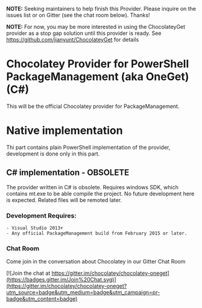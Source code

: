 **NOTE:** Seeking maintainers to help finish this Provider. Please inquire on the issues list or on Gitter (see the chat room below). Thanks!

**NOTE:** For now, you may be more interested in using the ChocolateyGet provider as a stop gap solution until this provider is ready. See https://github.com/jianyunt/ChocolateyGet for details

# Chocolatey Provider for PowerShell PackageManagement (aka OneGet) (C#)
This will be the official Chocolatey provider for PackageManagement.

# Native implementation
Thi part contains plain PowerShell implementation of the provider, development is done only in this part.

## C# implementation - OBSOLETE
The provider written in C# is obsolete. Requires windows SDK, which contains mt.exe to be able compile the project. No future development here is expected. Related files will be remoted later.

### Development Requires:
    - Visual Studio 2013+
    - Any official PackageManagement build from February 2015 or later.

### Chat Room

Come join in the conversation about Chocolatey in our Gitter Chat Room

[![Join the chat at https://gitter.im/chocolatey/chocolatey-oneget](https://badges.gitter.im/Join%20Chat.svg)](https://gitter.im/chocolatey/chocolatey-oneget?utm_source=badge&utm_medium=badge&utm_campaign=pr-badge&utm_content=badge)
